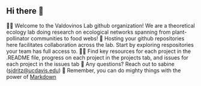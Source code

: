 ## Hi there 👋

🙋‍♀️ Welcome to the Valdovinos Lab github organization! We are a theoretical ecology lab doing research on ecological networks spanning from plant-pollinator communities to food webs!
🌈 Hosting your github repositories here facilitates collaboration across the lab. Start by exploring respositories your team has full access to.
👩‍💻 Find key resources for each project in the .README file, progress on each project in the projects tab, and issues for each project in the issues tab
🍿 Any questions? Reach out to sabine (sjdritz@ucdavis.edu)
🧙 Remember, you can do mighty things with the power of [Markdown](https://docs.github.com/github/writing-on-github/getting-started-with-writing-and-formatting-on-github/basic-writing-and-formatting-syntax)
